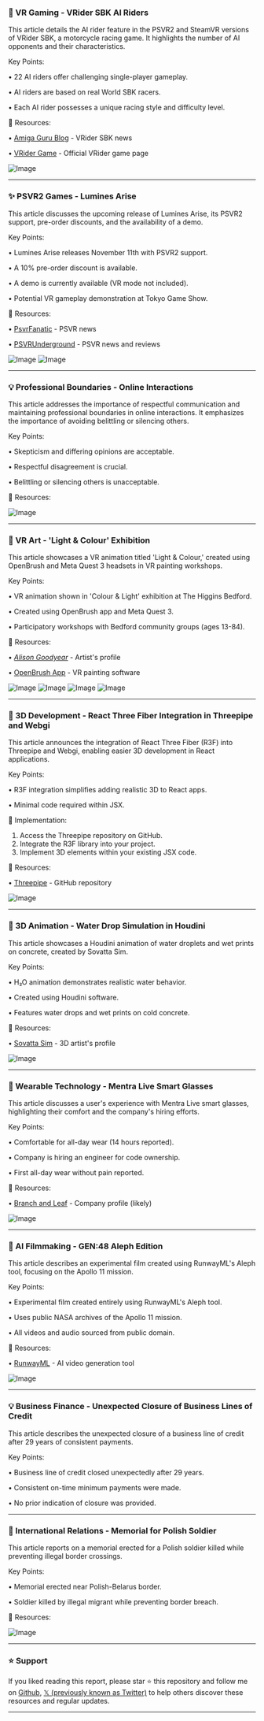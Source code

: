 ### 🤖 VR Gaming - VRider SBK AI Riders

This article details the AI rider feature in the PSVR2 and SteamVR versions of VRider SBK, a motorcycle racing game.  It highlights the number of AI opponents and their characteristics.

Key Points:

• 22 AI riders offer challenging single-player gameplay.


• AI riders are based on real World SBK racers.


• Each AI rider possesses a unique racing style and difficulty level.



🔗 Resources:

• [Amiga Guru Blog](https://x.com/AmigaGuruBlog) -  VRider SBK news


• [VRider Game](https://x.com/VRidergame) - Official VRider game page


![Image](https://pbs.twimg.com/amplify_video_thumb/1960068837379829760/img/ZZsMbias3tONWdHx.jpg)


---

### ✨ PSVR2 Games - Lumines Arise

This article discusses the upcoming release of Lumines Arise, its PSVR2 support, pre-order discounts, and the availability of a demo.

Key Points:

• Lumines Arise releases November 11th with PSVR2 support.


• A 10% pre-order discount is available.


• A demo is currently available (VR mode not included).


• Potential VR gameplay demonstration at Tokyo Game Show.



🔗 Resources:

• [PsvrFanatic](https://x.com/PsvrFanatic) - PSVR news


• [PSVRUnderground](https://x.com/PSVRUnderground) - PSVR news and reviews


![Image](https://pbs.twimg.com/media/GzR8oOmWAAAZF-x?format=jpg&name=small)
![Image](https://pbs.twimg.com/amplify_video_thumb/1960326404714676224/img/qQQTAm7lrmVPB4S2?format=jpg&name=240x240)


---

### 💡  Professional Boundaries - Online Interactions

This article addresses the importance of respectful communication and maintaining professional boundaries in online interactions.  It emphasizes the importance of avoiding belittling or silencing others.

Key Points:

• Skepticism and differing opinions are acceptable.


• Respectful disagreement is crucial.


• Belittling or silencing others is unacceptable.



🔗 Resources:


![Image](https://pbs.twimg.com/amplify_video_thumb/1960337303739772928/img/O-xWu-6zigoTzbYK.jpg)


---

### 🤖 VR Art -  'Light & Colour' Exhibition

This article showcases a VR animation titled 'Light & Colour,' created using OpenBrush and Meta Quest 3 headsets in VR painting workshops.

Key Points:

• VR animation shown in 'Colour & Light' exhibition at The Higgins Bedford.


• Created using OpenBrush app and Meta Quest 3.


• Participatory workshops with Bedford community groups (ages 13-84).



🔗 Resources:

• [_Alison Goodyear_](https://x.com/_AlisonGoodyear) - Artist's profile


• [OpenBrush App](https://x.com/openbrushapp) - VR painting software


![Image](https://pbs.twimg.com/media/GzQ1zZ2WMAAabxK?format=jpg&name=small)
![Image](https://pbs.twimg.com/media/GzQ1zPQW0AA03wc?format=jpg&name=small)
![Image](https://pbs.twimg.com/media/GzQ1zXuWsAATeVD?format=jpg&name=small)
![Image](https://pbs.twimg.com/media/GzQ1zPmXcAAgNF6?format=jpg&name=360x360)


---

### 🚀 3D Development - React Three Fiber Integration in Threepipe and Webgi

This article announces the integration of React Three Fiber (R3F) into Threepipe and Webgi, enabling easier 3D development in React applications.

Key Points:

• R3F integration simplifies adding realistic 3D to React apps.


•  Minimal code required within JSX.



🚀 Implementation:

1. Access the Threepipe repository on GitHub.
2. Integrate the R3F library into your project.
3. Implement 3D elements within your existing JSX code.


🔗 Resources:

• [Threepipe](https://github.com/repalash/threepipe#react-three-fiber-r3f) - GitHub repository


![Image](https://pbs.twimg.com/amplify_video_thumb/1960052974593462272/img/xDwIQHkJCAGXLSdI.jpg)


---

### 🤖 3D Animation - Water Drop Simulation in Houdini

This article showcases a Houdini animation of water droplets and wet prints on concrete, created by Sovatta Sim.

Key Points:

•  H₂O animation demonstrates realistic water behavior.


•  Created using Houdini software.


•  Features water drops and wet prints on cold concrete.



🔗 Resources:

• [Sovatta Sim](https://x.com/sovatski) - 3D artist's profile


![Image](https://pbs.twimg.com/amplify_video_thumb/1960005267485024256/img/UoeUgbQzGFz2XbCO.jpg)


---

### 🤖 Wearable Technology - Mentra Live Smart Glasses

This article discusses a user's experience with Mentra Live smart glasses, highlighting their comfort and the company's hiring efforts.

Key Points:

•  Comfortable for all-day wear (14 hours reported).


•  Company is hiring an engineer for code ownership.


•  First all-day wear without pain reported.



🔗 Resources:

• [Branch and Leaf](https://x.com/branchandleaf_) - Company profile (likely)


![Image](https://pbs.twimg.com/media/GzIOd7jbcAEhVzw?format=jpg&name=small)


---

### 🤖 AI Filmmaking - GEN:48 Aleph Edition

This article describes an experimental film created using RunwayML's Aleph tool, focusing on the Apollo 11 mission.

Key Points:

• Experimental film created entirely using RunwayML's Aleph tool.


• Uses public NASA archives of the Apollo 11 mission.


•  All videos and audio sourced from public domain.



🔗 Resources:

• [RunwayML](https://x.com/runwayml) - AI video generation tool


![Image](https://pbs.twimg.com/amplify_video_thumb/1959959008455888896/img/x8aMdYt-OCM5nOsm.jpg)


---

### 💡 Business Finance - Unexpected Closure of Business Lines of Credit

This article describes the unexpected closure of a business line of credit after 29 years of consistent payments.

Key Points:

• Business line of credit closed unexpectedly after 29 years.


• Consistent on-time minimum payments were made.


• No prior indication of closure was provided.



---

### 🤖 International Relations - Memorial for Polish Soldier

This article reports on a memorial erected for a Polish soldier killed while preventing illegal border crossings.

Key Points:

• Memorial erected near Polish-Belarus border.


• Soldier killed by illegal migrant while preventing border breach.



🔗 Resources:

![Image](https://pbs.twimg.com/media/GzIMMADXkAAH4tj?format=jpg&name=small)


---

### ⭐️ Support

If you liked reading this report, please star ⭐️ this repository and follow me on [Github](https://github.com/Drix10), [𝕏 (previously known as Twitter)](https://x.com/DRIX_10_) to help others discover these resources and regular updates.

---